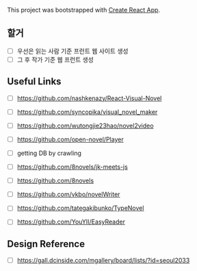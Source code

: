 This project was bootstrapped with [Create React App](https://github.com/facebook/create-react-app).


## 할거
- [ ] 우선은 읽는 사람 기준 프런트 웹 사이트 생성
- [ ] 그 후 작가 기준 웹 프런트 생성

## Useful Links
- [ ] https://github.com/nashkenazy/React-Visual-Novel
- [ ] https://github.com/syncopika/visual_novel_maker
 - [ ] https://github.com/wutongjie23hao/novel2video
 - [ ] https://github.com/open-novel/Player
 - [ ] getting DB by crawling
 - [ ] https://github.com/8novels/jk-meets-js
 - [ ] https://github.com/8novels
 - [ ] https://github.com/vkbo/novelWriter
 - [ ] https://github.com/tategakibunko/TypeNovel
 - [ ] https://github.com/YouYII/EasyReader


## Design Reference
- [ ]  https://gall.dcinside.com/mgallery/board/lists/?id=seoul2033








